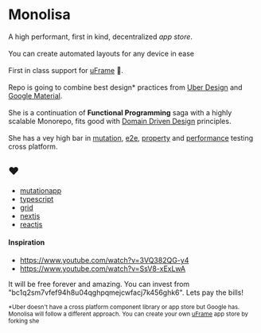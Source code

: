 # Monolisa
A high performant, first in kind, decentralized _app store_.
<br /><br /> You can create automated layouts for any device in ease <br /><br /> First in class support for [uFrame](https://brand.uber.com/guide#composition-the-u-frame) 🤯. <br /><br /> 
Repo is going to combine best design* practices from [Uber Design](https://brand.uber.com) and [Google Material](https://material.io).<br /><br />
She is a continuation of <strong>Functional Programming</strong> saga with a highly scalable Monorepo, fits good with [Domain Driven Design](https://en.wikipedia.org/wiki/Domain-driven_design) principles. <br /><br />She has a vey high bar in [mutation](https://mutation.app), [e2e](https://www.cypress.io), [property](https://github.com/dubzzz/fast-check) and [performance](https://clinicjs.org) testing cross platform.<br />

## ♥️ 
- [mutationapp](https://github.com/mutationapp)
- [typescript](https://www.typescriptlang.org)
- [grid](https://css-tricks.com/snippets/css/complete-guide-grid)
- [nextjs](https://nextjs.org)
- [reactjs](https://reactjs.org)


#### Inspiration

- https://www.youtube.com/watch?v=3VQ382QG-y4
- https://www.youtube.com/watch?v=SsV8-xExLwA


It will be free forever and amazing. You can invest from "bc1q2sm7vfef94h8u04qghpqmejcwfacj7k456ghk6". Lets pay the bills!


<sub>*Uber doesn't have a cross platform component library or app store but Google has. Monolisa will follow a different approach. You can create your own [uFrame](https://brand.uber.com/guide#composition-the-u-frame) app store by forking she</sub>

